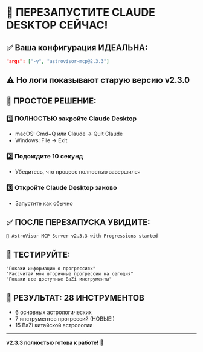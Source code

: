 # 🔄 ПЕРЕЗАПУСТИТЕ CLAUDE DESKTOP СЕЙЧАС!

## ✅ Ваша конфигурация ИДЕАЛЬНА:
```json
"args": ["-y", "astrovisor-mcp@2.3.3"]
```

## ⚠️ Но логи показывают старую версию v2.3.0

## 🎯 ПРОСТОЕ РЕШЕНИЕ:

### 1️⃣ ПОЛНОСТЬЮ закройте Claude Desktop
- macOS: Cmd+Q или Claude → Quit Claude
- Windows: File → Exit

### 2️⃣ Подождите 10 секунд
- Убедитесь, что процесс полностью завершился

### 3️⃣ Откройте Claude Desktop заново
- Запустите как обычно

## ✅ ПОСЛЕ ПЕРЕЗАПУСКА УВИДИТЕ:
```
🌟 AstroVisor MCP Server v2.3.3 with Progressions started
```

## 🧪 ТЕСТИРУЙТЕ:
```
"Покажи информацию о прогрессиях"
"Рассчитай мои вторичные прогрессии на сегодня"
"Покажи все доступные BaZi инструменты"
```

## 🌟 РЕЗУЛЬТАТ: 28 ИНСТРУМЕНТОВ
- 6 основных астрологических
- 7 инструментов прогрессий (НОВЫЕ!)
- 15 BaZi китайской астрологии

---
**v2.3.3 полностью готова к работе!** 🚀
